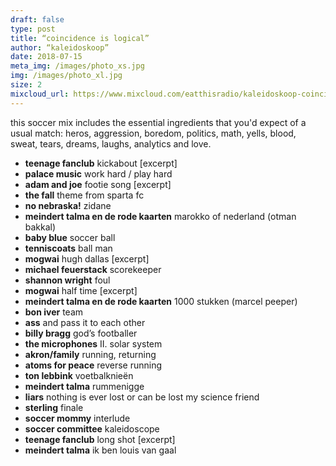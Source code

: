 ```yaml
---
draft: false
type: post
title: “coincidence is logical”
author: “kaleidoskoop”
date: 2018-07-15
meta_img: /images/photo_xs.jpg
img: /images/photo_xl.jpg
size: 2
mixcloud_url: https://www.mixcloud.com/eatthisradio/kaleidoskoop-coincidence-is-logical/ 
---
```


this soccer mix includes the essential ingredients that you'd expect of a usual match: heros, aggression, boredom, politics, math, yells, blood, sweat, tears, dreams, laughs, analytics and love.

- **teenage fanclub** kickabout [excerpt]
- **palace music** work hard / play hard
- **adam and joe** footie song [excerpt]
- **the fall** theme from sparta fc
- **no nebraska!** zidane
- **meindert talma en de rode kaarten** marokko of nederland (otman bakkal)
- **baby blue** soccer ball
- **tenniscoats** ball man
- **mogwai** hugh dallas  [excerpt]
- **michael feuerstack** scorekeeper
- **shannon wright** foul
- **mogwai** half time [excerpt]
- **meindert talma en de rode kaarten** 1000 stukken (marcel peeper)
- **bon iver** team
- **ass** and pass it to each other
- **billy bragg** god’s footballer
- **the microphones** II. solar system
- **akron/family** running, returning
- **atoms for peace** reverse running
- **ton lebbink** voetbalknieën
- **meindert talma** rummenigge
- **liars** nothing is ever lost or can be lost my science friend
- **sterling** finale
- **soccer mommy** interlude
- **soccer committee** kaleidoscope
- **teenage fanclub** long shot [excerpt]
- **meindert talma** ik ben louis van gaal
